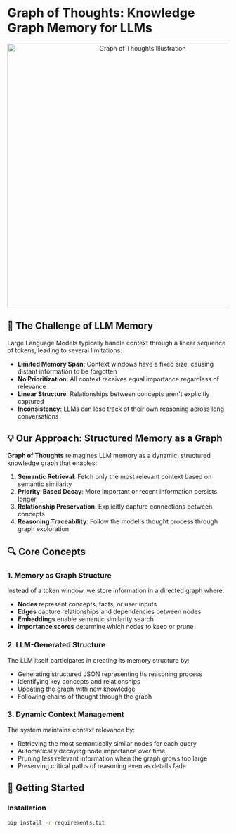 # Graph of Thoughts: Knowledge Graph Memory for LLMs

<p align="center">
  <img src="docs/graph_illustration.png" alt="Graph of Thoughts Illustration" width="600"/>
</p>

## 🧠 The Challenge of LLM Memory

Large Language Models typically handle context through a linear sequence of tokens, leading to several limitations:

- **Limited Memory Span**: Context windows have a fixed size, causing distant information to be forgotten
- **No Prioritization**: All context receives equal importance regardless of relevance
- **Linear Structure**: Relationships between concepts aren't explicitly captured
- **Inconsistency**: LLMs can lose track of their own reasoning across long conversations

## 💡 Our Approach: Structured Memory as a Graph

**Graph of Thoughts** reimagines LLM memory as a dynamic, structured knowledge graph that enables:

1. **Semantic Retrieval**: Fetch only the most relevant context based on semantic similarity
2. **Priority-Based Decay**: More important or recent information persists longer
3. **Relationship Preservation**: Explicitly capture connections between concepts
4. **Reasoning Traceability**: Follow the model's thought process through graph exploration

## 🔍 Core Concepts

### 1. Memory as Graph Structure
Instead of a token window, we store information in a directed graph where:
- **Nodes** represent concepts, facts, or user inputs
- **Edges** capture relationships and dependencies between nodes
- **Embeddings** enable semantic similarity search
- **Importance scores** determine which nodes to keep or prune

### 2. LLM-Generated Structure
The LLM itself participates in creating its memory structure by:
- Generating structured JSON representing its reasoning process
- Identifying key concepts and relationships
- Updating the graph with new knowledge
- Following chains of thought through the graph

### 3. Dynamic Context Management
The system maintains context relevance by:
- Retrieving the most semantically similar nodes for each query
- Automatically decaying node importance over time
- Pruning less relevant information when the graph grows too large
- Preserving critical paths of reasoning even as details fade

## 🚀 Getting Started

### Installation
```bash
pip install -r requirements.txt